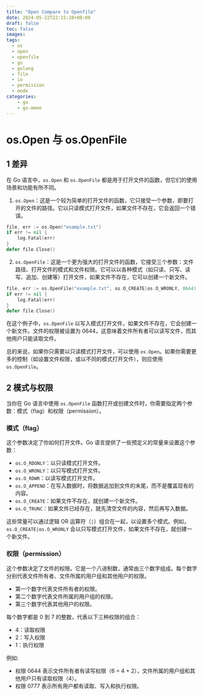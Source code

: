 ```yaml
---
title: "Open Compare to Openfile"
date: 2024-05-22T22:15:28+08:00
draft: false
toc: false
images:
tags:
  - os
  - open
  - openfile
  - go
  - golang
  - file
  - io
  - permission
  - mode
categories:
    - go
    - go-memo
---
```


# os.Open 与 os.OpenFile

## 1 差异
在 Go 语言中，`os.Open` 和 `os.OpenFile` 都是用于打开文件的函数，但它们的使用场景和功能有所不同。

1. `os.Open`：这是一个较为简单的打开文件的函数，它只接受一个参数，即要打开的文件的路径。它以只读模式打开文件，如果文件不存在，它会返回一个错误。

```go
file, err := os.Open("example.txt")
if err != nil {
    log.Fatal(err)
}
defer file.Close()
```

2. `os.OpenFile`：这是一个更为强大的打开文件的函数，它接受三个参数：文件路径、打开文件的模式和文件权限。它可以以各种模式（如只读、只写、读写、追加、创建等）打开文件，如果文件不存在，它可以创建一个新文件。

```go
file, err := os.OpenFile("example.txt", os.O_CREATE|os.O_WRONLY, 0644)
if err != nil {
    log.Fatal(err)
}
defer file.Close()
```

在这个例子中，`os.OpenFile` 以写入模式打开文件，如果文件不存在，它会创建一个新文件。文件的权限被设置为 0644，这意味着文件所有者可以读写文件，而其他用户只能读取文件。

总的来说，如果你只需要以只读模式打开文件，可以使用 `os.Open`。如果你需要更多的控制（如设置文件权限，或以不同的模式打开文件），则应使用 `os.OpenFile`。

## 2 模式与权限

当你在 Go 语言中使用 `os.OpenFile` 函数打开或创建文件时，你需要指定两个参数：模式（flag）和权限（permission）。

### 模式（flag）
这个参数决定了你如何打开文件。Go 语言提供了一些预定义的常量来设置这个参数：
- `os.O_RDONLY`：以只读模式打开文件。
- `os.O_WRONLY`：以只写模式打开文件。
- `os.O_RDWR`：以读写模式打开文件。
- `os.O_APPEND`：在写入数据时，将数据追加到文件的末尾，而不是覆盖现有的内容。
- `os.O_CREATE`：如果文件不存在，就创建一个新文件。
- `os.O_TRUNC`：如果文件已经存在，就先清空文件的内容，然后再写入数据。

这些常量可以通过逻辑 OR 运算符（`|`）组合在一起，以设置多个模式。例如，`os.O_CREATE|os.O_WRONLY` 会以只写模式打开文件，如果文件不存在，就创建一个新文件。

### 权限（permission）
这个参数决定了文件的权限。它是一个八进制数，通常由三个数字组成。每个数字分别代表文件所有者、文件所属的用户组和其他用户的权限。
- 第一个数字代表文件所有者的权限。
- 第二个数字代表文件所属的用户组的权限。
- 第三个数字代表其他用户的权限。

每个数字都是 0 到 7 的整数，代表以下三种权限的组合：
- 4：读取权限
- 2：写入权限
- 1：执行权限

例如:
- 权限 0644 表示文件所有者有读写权限（6 = 4 + 2），文件所属的用户组和其他用户只有读取权限（4）。
- 权限 0777 表示所有用户都有读取、写入和执行权限。
